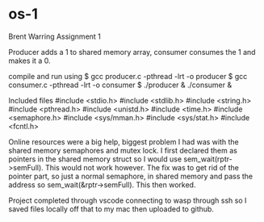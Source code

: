 # os-1

Brent Warring Assignment 1


Producer adds a 1 to shared memory array, consumer consumes the 1 and makes it a 0.


compile and run using
$ gcc producer.c -pthread -lrt -o producer
$ gcc consumer.c -pthread -lrt -o consumer
$ ./producer & ./consumer &

Included files
#include <stdio.h>
#include <stdlib.h>
#include <string.h>
#include <pthread.h>
#include <unistd.h>
#include <time.h>
#include <semaphore.h>
#include <sys/mman.h>
#include <sys/stat.h>
#include <fcntl.h>


Online resources were a big help, biggest problem I had was with the shared memory semaphores and mutex lock. I first declared them as pointers in the shared memory struct so I would use sem_wait(rptr->semFull). This would not work however. The fix was to get rid of the pointer part, so just a normal semaphore, in shared memory and pass the address so sem_wait(&rptr->semFull). This then worked.

Project completed through vscode connecting to wasp through ssh so I saved files locally off that to my mac then uploaded to github.
